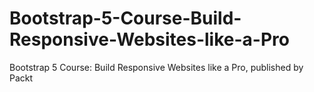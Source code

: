 


# Bootstrap-5-Course-Build-Responsive-Websites-like-a-Pro
Bootstrap 5 Course: Build Responsive Websites like a Pro, published by Packt

